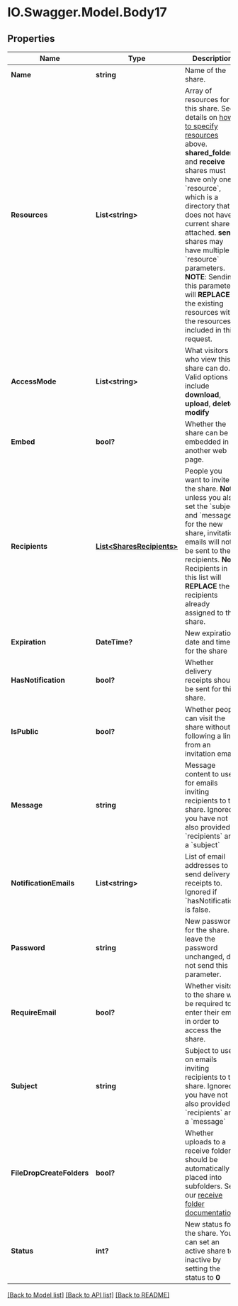 # IO.Swagger.Model.Body17
## Properties

Name | Type | Description | Notes
------------ | ------------- | ------------- | -------------
**Name** | **string** | Name of the share. | [optional] 
**Resources** | **List&lt;string&gt;** | Array of resources for this share. See details on [how to specify resources](#section/Identifying-Resources) above.  **shared_folder** and **receive** shares must have only one &#x60;resource&#x60;, which is a directory that does not have a current share attached.  **send** shares may have multiple &#x60;resource&#x60; parameters.   **NOTE**: Sending this parameter will **REPLACE** the existing resources with the resources included in this request. | [optional] 
**AccessMode** | **List&lt;string&gt;** | What visitors who view this share can do. Valid options include **download**, **upload**, **delete**, **modify** | [optional] 
**Embed** | **bool?** | Whether the share can be embedded in another web page. | [optional] 
**Recipients** | [**List&lt;SharesRecipients&gt;**](SharesRecipients.md) | People you want to invite to the share.   **Note**: unless you also set the &#x60;subject&#x60; and &#x60;message&#x60; for the new share, invitation emails will not be sent to these recipients.  **Note**: Recipients in this list will **REPLACE** the recipients already assigned to this share.  | [optional] 
**Expiration** | **DateTime?** | New expiration date and time for the share | [optional] 
**HasNotification** | **bool?** | Whether delivery receipts should be sent for this share. | [optional] 
**IsPublic** | **bool?** | Whether people can visit the share without following a link from an invitation email | [optional] 
**Message** | **string** | Message content to use for emails inviting recipients to the share. Ignored if you have not also provided &#x60;recipients&#x60; and a &#x60;subject&#x60; | [optional] 
**NotificationEmails** | **List&lt;string&gt;** | List of email addresses to send delivery receipts to. Ignored if &#x60;hasNotification&#x60; is false.  | [optional] 
**Password** | **string** | New password for the share. To leave the password unchanged, do not send this parameter. | [optional] 
**RequireEmail** | **bool?** | Whether visitors to the share will be required to enter their email in order to access the share. | [optional] 
**Subject** | **string** | Subject to use on emails inviting recipients to the share. Ignored if you have not also provided &#x60;recipients&#x60; and a &#x60;message&#x60; | [optional] 
**FileDropCreateFolders** | **bool?** | Whether uploads to a receive folder should be automatically placed into subfolders. See our [receive folder documentation](/docs/account/05-file-sharing/05-form-builder#advanced-form-settings) | [optional] 
**Status** | **int?** | New status for the share. You can set an active share to inactive by setting the status to **0** | [optional] 

[[Back to Model list]](../README.md#documentation-for-models) [[Back to API list]](../README.md#documentation-for-api-endpoints) [[Back to README]](../README.md)

